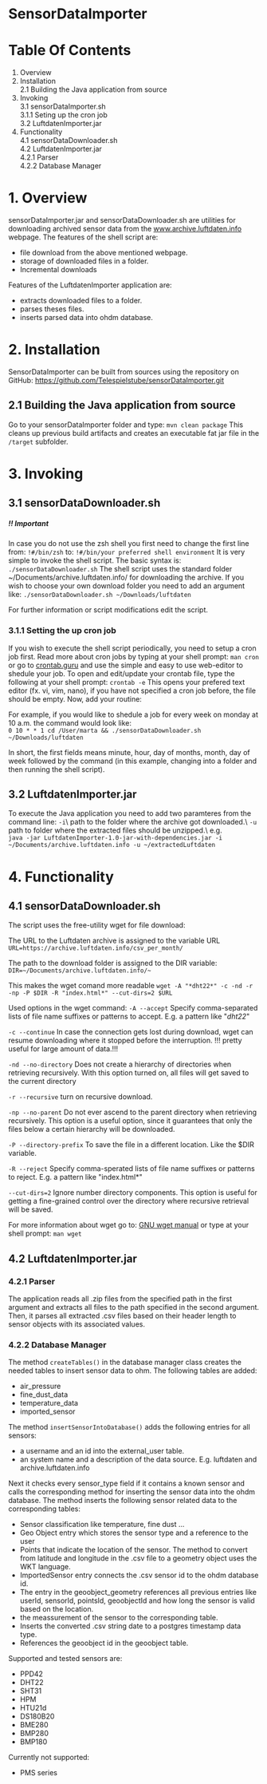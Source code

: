 # SensorDataImporter 

# Table Of Contents
1. Overview
2. Installation\
2.1 Building the Java application from source
3. Invoking\
3.1 sensorDataImporter.sh\
3.1.1 Seting up the cron job\
3.2 LuftdatenImporter.jar
4. Functionality\
4.1 sensorDataDownloader.sh\
4.2 LuftdatenImporter.jar\
4.2.1 Parser\
4.2.2 Database Manager


# 1. Overview

sensorDataImporter.jar and sensorDataDownloader.sh are utilities for downloading archived sensor data from the www.archive.luftdaten.info webpage. 
The features of the shell script are:
* file download from the above mentioned webpage.
* storage of downloaded files in a folder.
* Incremental downloads 

Features of the LuftdatenImporter application are:
* extracts downloaded files to a folder.
* parses theses files.
* inserts parsed data into ohdm database.

# 2. Installation

SensorDataImporter can be built from sources using the repository on GitHub: https://github.com/Telespielstube/sensorDataImporter.git

## 2.1 Building the Java application from source
Go to your sensorDataImporter folder and type: 
`mvn clean package`
This cleans up previous build artifacts and creates an executable fat jar file in the `/target` subfolder. 

# 3. Invoking
## 3.1 sensorDataDownloader.sh
##### !! Important
In case you do not use the zsh shell you first need to change the first line from:
`!#/bin/zsh`
to:
`!#/bin/your preferred shell environment`
It is very simple to invoke the shell script. The basic syntax is:
`./sensorDataDownloader.sh`
The shell script uses the standard folder ~/Documents/archive.luftdaten.info/ for downloading the archive.
If you wish to choose your own download folder you need to add an argument like:
``./sensorDataDownloader.sh ~/Downloads/luftdaten``

For further information or script modifications edit the script.

### 3.1.1 Setting the up cron job
If you wish to execute the shell script periodically, you need to setup a cron job first. Read more about cron jobs by typing at your shell prompt: 
`man cron` 
or go to [crontab.guru](https://crontab.guru) and use the simple and easy to use web-editor to shedule your job. 
To open and edit/update your crontab file, type the following at your shell prompt:
`crontab -e`
This opens your prefered text editor (fx. vi, vim, nano), if you have not specified a cron job before, the file should be empty. Now, add your routine:

For example, if you would like to shedule a job for every week on monday at 10 a.m. the command would look like:\
`0 10 * * 1 cd /User/marta && ./sensorDataDownloader.sh ~/Downloads/luftdaten` 

In short, the first fields means minute, hour, day of months, month, day of week followed by the command (in this example, changing into a folder and then running the shell script). 

## 3.2 LuftdatenImporter.jar
 To execute the Java application you need to add two paramteres from the command line: 
 `-i`\ 
 	path to the folder where the archive got downloaded.\ 
 `-u`
 	path to folder where the extracted files should be unzipped.\ 
e.g.\
`java -jar LuftdatenImporter-1.0-jar-with-dependencies.jar -i ~/Documents/archive.luftdaten.info -u ~/extractedLuftdaten`

# 4. Functionality   
## 4.1 sensorDataDownloader.sh
The script uses the free-utility wget for file download:

The URL to the Luftdaten archive is assigned to the variable URL 
`URL=https://archive.luftdaten.info/csv_per_month/`

The path to the download folder is assigned to the DIR variable:
`DIR=~/Documents/archive.luftdaten.info/~`

This makes the wget comand more readable
`wget -A "*dht22*" -c -nd -r -np -P $DIR -R "index.html*" --cut-dirs=2 $URL`

Used options in the wget command:
`-A --accept`
	Specify comma-separated lists of file name suffixes or patterns to accept. E.g. a pattern like "*dht22*" 

`-c --continue`
	In case the connection gets lost during download, wget can resume downloading where it stopped before the interruption.
	!!! pretty useful for large amount of data.!!!
	
`-nd --no-directory`
	Does not create a hierarchy of directories when retrieving recursively. With this option turned on, all files will get saved to the current directory

`-r --recursive`
	turn on recursive download.
	
`-np --no-parent`
	Do not ever ascend to the parent directory when retrieving recursively. This option is a useful option, since it guarantees that only the files below a certain hierarchy will be downloaded.

`-P --directory-prefix`
	To save the file in a different location. Like the $DIR variable.

`-R --reject`
	Specify comma-sperated lists of file name suffixes or patterns to reject. E.g. a pattern like "index.html*"

`--cut-dirs=2`
	Ignore number directory components. This option is useful for getting a fine-grained control over the directory where recursive retrieval will be saved.

For more information about wget go to: [GNU wget manual](https://www.gnu.org/software/wget/manual/wget.html#Overview) or type at your shell prompt:
`man wget`

## 4.2 LuftdatenImporter.jar
### 4.2.1 Parser
The application reads all .zip files from the specified path in the first argument and extracts all files to the path specified in the second argument.
Then, it parses all extracted .csv files based on their header length to sensor objects with its associated values. 

### 4.2.2 Database Manager
The method `createTables()` in the database manager class creates the needed tables to insert sensor data to ohm. The following tables are added:
* air_pressure
* fine_dust_data
* temperature_data
* imported_sensor

The method `insertSensorIntoDatabase()` adds the following entries for all sensors:
* a username and an id into the external_user table.
* an system name and a description of the data source. E.g. luftdaten and archive.luftdaten.info

Next it checks every sensor_type field if it contains a known sensor and calls the corresponding method for inserting the sensor data into the ohdm database. The method inserts the following sensor related data to the corresponding tables:
* Sensor classification like temperature, fine dust ...
* Geo Object entry which stores the sensor type and a reference to the user
* Points that indicate the location of the sensor. The method to convert from latitude and longitude in the .csv file to a geometry object uses the WKT language.
* ImportedSensor entry connects the .csv sensor id to the ohdm database id.
* The entry in the geoobject_geometry references all previous entries like userId, sensorId, pointsId, geoobjectId and how long the sensor is valid based on the location. 
* the meassurement of the sensor to the corresponding table.
* Inserts the converted .csv string date to a postgres timestamp data type.
* References the geoobject id in the geoobject table.

Supported and tested sensors are:
* PPD42
* DHT22
* SHT31
* HPM
* HTU21d
* DS180B20
* BME280
* BMP280
* BMP180

Currently not supported:
* PMS series
